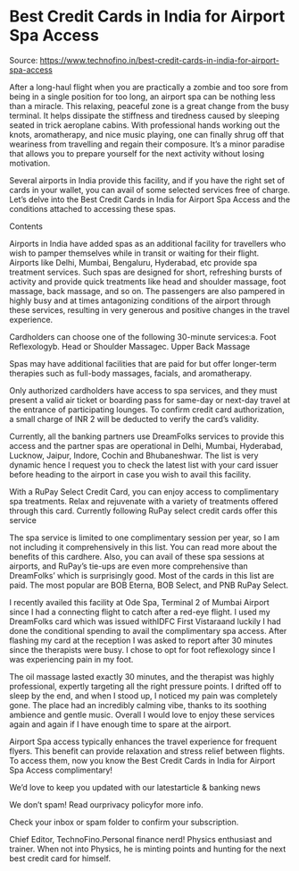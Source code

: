 # Best Credit Cards in India for Airport Spa Access

Source: https://www.technofino.in/best-credit-cards-in-india-for-airport-spa-access

After a long-haul flight when you are practically a zombie and too sore from being in a single position for too long, an airport spa can be nothing less than a miracle. This relaxing, peaceful zone is a great change from the busy terminal. It helps dissipate the stiffness and tiredness caused by sleeping seated in trick aeroplane cabins. With professional hands working out the knots, aromatherapy, and nice music playing, one can finally shrug off that weariness from travelling and regain their composure. It’s a minor paradise that allows you to prepare yourself for the next activity without losing motivation.

Several airports in India provide this facility, and if you have the right set of cards in your wallet, you can avail of some selected services free of charge. Let’s delve into the Best Credit Cards in India for Airport Spa Access and the conditions attached to accessing these spas.

Contents

Airports in India have added spas as an additional facility for travellers who wish to pamper themselves while in transit or waiting for their flight. Airports like Delhi, Mumbai, Bengaluru, Hyderabad, etc provide spa treatment services. Such spas are designed for short, refreshing bursts of activity and provide quick treatments like head and shoulder massage, foot massage, back massage, and so on. The passengers are also pampered in highly busy and at times antagonizing conditions of the airport through these services, resulting in very generous and positive changes in the travel experience.

Cardholders can choose one of the following 30-minute services:a. Foot Reflexologyb. Head or Shoulder Massagec. Upper Back Massage

Spas may have additional facilities that are paid for but offer longer-term therapies such as full-body massages, facials, and aromatherapy.

Only authorized cardholders have access to spa services, and they must present a valid air ticket or boarding pass for same-day or next-day travel at the entrance of participating lounges. To confirm credit card authorization, a small charge of INR 2 will be deducted to verify the card’s validity.

Currently, all the banking partners use DreamFolks services to provide this access and the partner spas are operational in Delhi, Mumbai, Hyderabad, Lucknow, Jaipur, Indore, Cochin and Bhubaneshwar. The list is very dynamic hence I request you to check the latest list with your card issuer before heading to the airport in case you wish to avail this facility.

With a RuPay Select Credit Card, you can enjoy access to complimentary spa treatments. Relax and rejuvenate with a variety of treatments offered through this card. Currently following RuPay select credit cards offer this service

The spa service is limited to one complimentary session per year, so I am not including it comprehensively in this list. You can read more about the benefits of this cardhere. Also, you can avail of these spa sessions at airports, and RuPay’s tie-ups are even more comprehensive than DreamFolks’ which is surprisingly good. Most of the cards in this list are paid. The most popular are BOB Eterna, BOB Select, and PNB RuPay Select.

I recently availed this facility at Ode Spa, Terminal 2 of Mumbai Airport since I had a connecting flight to catch after a red-eye flight. I used my DreamFolks card which was issued withIDFC First Vistaraand luckily I had done the conditional spending to avail the complimentary spa access. After flashing my card at the reception I was asked to report after 30 minutes since the therapists were busy. I chose to opt for foot reflexology since I was experiencing pain in my foot.

The oil massage lasted exactly 30 minutes, and the therapist was highly professional, expertly targeting all the right pressure points. I drifted off to sleep by the end, and when I stood up, I noticed my pain was completely gone. The place had an incredibly calming vibe, thanks to its soothing ambience and gentle music. Overall I would love to enjoy these services again and again if I have enough time to spare at the airport.

Airport Spa access typically enhances the travel experience for frequent flyers. This benefit can provide relaxation and stress relief between flights. To access them, now you know the Best Credit Cards in India for Airport Spa Access complimentary!

We’d love to keep you updated with our latestarticle & banking news

We don’t spam! Read ourprivacy policyfor more info.

Check your inbox or spam folder to confirm your subscription.

Chief Editor, TechnoFino.Personal finance nerd! Physics enthusiast and trainer. When not into Physics, he is minting points and hunting for the next best credit card for himself.